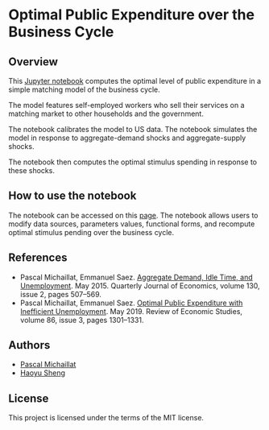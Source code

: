 # Optimal Public Expenditure over the Business Cycle

## Overview

This [Jupyter notebook](https://jupyter.org) computes the optimal level of public expenditure in a simple matching model of the business cycle. 

The model features self-employed workers who sell their services on a matching market to other households and the government. 

The notebook calibrates the model to US data. The notebook simulates the model in response to aggregate-demand shocks and aggregate-supply shocks. 

The notebook then computes the optimal stimulus spending in response to these shocks.

## How to use the notebook

The notebook can be accessed on this [page](https://pascalmichaillat.github.io/public-expenditure/docs/notebook.html). The notebook allows users to modify data sources, parameters values, functional forms, and recompute optimal stimulus pending over the business cycle.

## References

* Pascal Michaillat, Emmanuel Saez. [Aggregate Demand, Idle Time, and Unemployment](https://www.pascalmichaillat.org/3.html). May 2015. Quarterly Journal of Economics, volume 130, issue 2, pages 507–569.
* Pascal Michaillat, Emmanuel Saez. [Optimal Public Expenditure with Inefficient Unemployment](https://www.pascalmichaillat.org/6.html). May 2019. Review of Economic Studies, volume 86, issue 3, pages 1301–1331.

## Authors

* [Pascal Michaillat](https://www.pascalmichaillat.org)
* [Haoyu Sheng](https://haoyusheng.net)

## License

This project is licensed under the terms of the MIT license.
